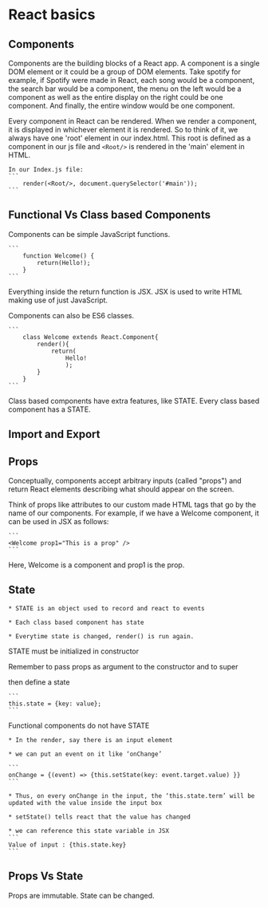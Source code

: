 # React basics

## Components

Components are the building blocks of a React app.
A component is a single DOM element or it could be a group of DOM elements.
Take spotify for example, if Spotify were made in React, each song would be a component, the search bar would be a component, the menu on the left would be a component as well as the entire display on the right could be one component. And finally, the entire window would be one component.

Every component in React can be rendered.
When we render a component, it is displayed in whichever element it is rendered.
So to think of it, we always have one 'root' element in our index.html. 
This root is defined as a component in our js file and `<Root/>` is rendered in the 'main' element in HTML.

	In our Index.js file:
	```
		render(<Root/>, document.querySelector('#main'));
	```

## Functional Vs Class based Components

Components can be simple JavaScript functions.

	```
		function Welcome() {
			return(Hello!);
		}
	```
Everything inside the return function is JSX. JSX is used to write HTML making use of just JavaScript.

Components can also be ES6 classes.

	```
		class Welcome extends React.Component{
			render(){
				return(
					Hello!
					);
			}
		}
	```

Class based components have extra features, like STATE. Every class based component has a STATE.

## Import and Export

## Props

Conceptually, components accept arbitrary inputs (called "props") and return React elements describing what should appear on the screen.

Think of props like attributes to our custom made HTML tags that go by the name of our components. For example, if we have a Welcome component, it can be used in JSX as follows:
	
	```
	<Welcome prop1="This is a prop" />
	```

Here, Welcome is a component and prop1 is the prop.

## State

	* STATE is an object used to record and react to events

	* Each class based component has state

	* Everytime state is changed, render() is run again.

STATE must be initialized in constructor

Remember to pass props as argument to the constructor and to super

then define a state

	```
	this.state = {key: value};
	```

Functional components do not have STATE

	* In the render, say there is an input element

	* we can put an event on it like ‘onChange’

	```
	onChange = {(event) => {this.setState(key: event.target.value) }}
	```

	* Thus, on every onChange in the input, the ‘this.state.term’ will be updated with the value inside the input box

	* setState() tells react that the value has changed

	* we can reference this state variable in JSX
	```
	Value of input : {this.state.key}
	```

## Props Vs State

Props are immutable. State can be changed.
